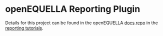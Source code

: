 # openEQUELLA Reporting Plugin
Details for this project can be found in the openEQUELLA [docs repo](https://openequella.github.io/) in the [reporting tutorials](https://openequella.github.io/tutorials/reporting/index.html).

